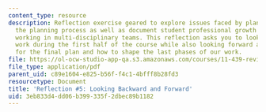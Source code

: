 ```yaml
---
content_type: resource
description: Reflection exercise geared to explore issues faced by planners during
  the planning process as well as document student professional growth and experiences
  working in multi-disciplinary teams. This reflection asks you to look back at the
  work during the first half of the course while also looking forward at your goals
  for the final plan and how to shape the last phases of our work.
file: https://ol-ocw-studio-app-qa.s3.amazonaws.com/courses/11-439-revitalizing-urban-main-streets-st-claude-avenue-new-orleans-spring-2009/3eb833d4dd06b399335f2dbec89b1182_MIT11_439s09_assn05_reflection05.pdf
file_type: application/pdf
parent_uid: c89e1604-e825-b56f-f4c1-4bfff8b28fd3
resourcetype: Document
title: 'Reflection #5: Looking Backward and Forward'
uid: 3eb833d4-dd06-b399-335f-2dbec89b1182
---
```

